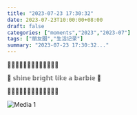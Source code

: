 ```yaml
---
title: "2023-07-23 17:30:32"
date: 2023-07-23T10:00:00+08:00
draft: false
categories: ["moments","2023","2023-07"]
tags: ["朋友圈","生活记录"]
summary: "2023-07-23 17:30:32..."
---
```


​💖🌟💖🌟💖🌟💖🌟💖🌟💖🌟💖

🎀  𝕤𝕙𝕚𝕟𝕖 𝕓𝕣𝕚𝕘𝕙𝕥 𝕝𝕚𝕜𝕖 𝕒 𝕓𝕒𝕣𝕓𝕚𝕖  🎀

​💖🌟💖🌟💖🌟💖🌟💖🌟💖🌟💖

![Media 1](/Moments/photos/2023-07-23/202307231730320.jpg)

